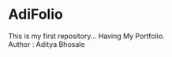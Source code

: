 # AdiFolio
This is my first repository... Having My Portfolio.
<br>
Author : Aditya Bhosale 
<!-- video watch from 30 min  -->
